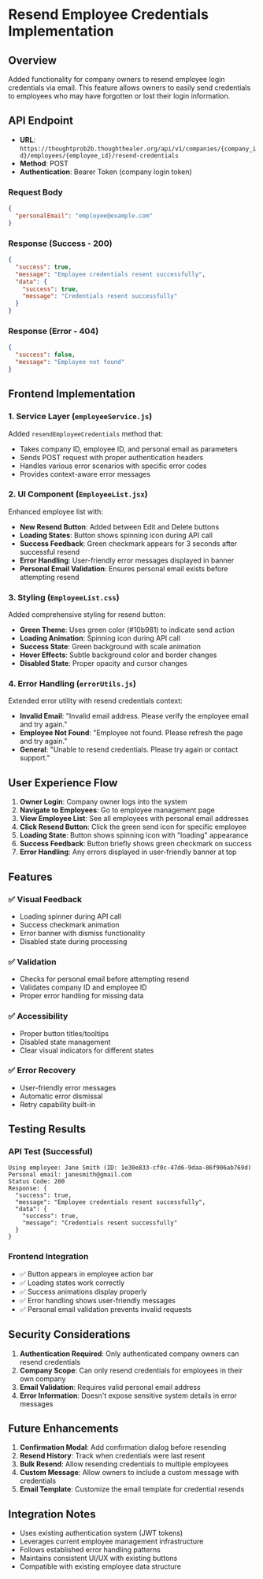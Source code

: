 # Resend Employee Credentials Implementation

## Overview
Added functionality for company owners to resend employee login credentials via email. This feature allows owners to easily send credentials to employees who may have forgotten or lost their login information.

## API Endpoint
- **URL**: `https://thoughtprob2b.thoughthealer.org/api/v1/companies/{company_id}/employees/{employee_id}/resend-credentials`
- **Method**: POST
- **Authentication**: Bearer Token (company login token)

### Request Body
```json
{
  "personalEmail": "employee@example.com"
}
```

### Response (Success - 200)
```json
{
  "success": true,
  "message": "Employee credentials resent successfully",
  "data": {
    "success": true,
    "message": "Credentials resent successfully"
  }
}
```

### Response (Error - 404)
```json
{
  "success": false,
  "message": "Employee not found"
}
```

## Frontend Implementation

### 1. Service Layer (`employeeService.js`)
Added `resendEmployeeCredentials` method that:
- Takes company ID, employee ID, and personal email as parameters
- Sends POST request with proper authentication headers
- Handles various error scenarios with specific error codes
- Provides context-aware error messages

### 2. UI Component (`EmployeeList.jsx`)
Enhanced employee list with:
- **New Resend Button**: Added between Edit and Delete buttons
- **Loading States**: Button shows spinning icon during API call
- **Success Feedback**: Green checkmark appears for 3 seconds after successful resend
- **Error Handling**: User-friendly error messages displayed in banner
- **Personal Email Validation**: Ensures personal email exists before attempting resend

### 3. Styling (`EmployeeList.css`)
Added comprehensive styling for resend button:
- **Green Theme**: Uses green color (#10b981) to indicate send action
- **Loading Animation**: Spinning icon during API call
- **Success State**: Green background with scale animation
- **Hover Effects**: Subtle background color and border changes
- **Disabled State**: Proper opacity and cursor changes

### 4. Error Handling (`errorUtils.js`)
Extended error utility with resend credentials context:
- **Invalid Email**: "Invalid email address. Please verify the employee email and try again."
- **Employee Not Found**: "Employee not found. Please refresh the page and try again."
- **General**: "Unable to resend credentials. Please try again or contact support."

## User Experience Flow

1. **Owner Login**: Company owner logs into the system
2. **Navigate to Employees**: Go to employee management page
3. **View Employee List**: See all employees with personal email addresses
4. **Click Resend Button**: Click the green send icon for specific employee
5. **Loading State**: Button shows spinning icon with "loading" appearance
6. **Success Feedback**: Button briefly shows green checkmark on success
7. **Error Handling**: Any errors displayed in user-friendly banner at top

## Features

### ✅ **Visual Feedback**
- Loading spinner during API call
- Success checkmark animation
- Error banner with dismiss functionality
- Disabled state during processing

### ✅ **Validation**
- Checks for personal email before attempting resend
- Validates company ID and employee ID
- Proper error handling for missing data

### ✅ **Accessibility**
- Proper button titles/tooltips
- Disabled state management
- Clear visual indicators for different states

### ✅ **Error Recovery**
- User-friendly error messages
- Automatic error dismissal
- Retry capability built-in

## Testing Results

### API Test (Successful)
```
Using employee: Jane Smith (ID: 1e30e833-cf0c-47d6-9daa-86f906ab769d)
Personal email: janesmith@gmail.com
Status Code: 200
Response: {
  "success": true,
  "message": "Employee credentials resent successfully",
  "data": {
    "success": true,
    "message": "Credentials resent successfully"
  }
}
```

### Frontend Integration
- ✅ Button appears in employee action bar
- ✅ Loading states work correctly
- ✅ Success animations display properly
- ✅ Error handling shows user-friendly messages
- ✅ Personal email validation prevents invalid requests

## Security Considerations

1. **Authentication Required**: Only authenticated company owners can resend credentials
2. **Company Scope**: Can only resend credentials for employees in their own company
3. **Email Validation**: Requires valid personal email address
4. **Error Information**: Doesn't expose sensitive system details in error messages

## Future Enhancements

1. **Confirmation Modal**: Add confirmation dialog before resending
2. **Resend History**: Track when credentials were last resent
3. **Bulk Resend**: Allow resending credentials to multiple employees
4. **Custom Message**: Allow owners to include a custom message with credentials
5. **Email Template**: Customize the email template for credential resends

## Integration Notes

- Uses existing authentication system (JWT tokens)
- Leverages current employee management infrastructure  
- Follows established error handling patterns
- Maintains consistent UI/UX with existing buttons
- Compatible with existing employee data structure